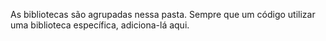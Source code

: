As bibliotecas são agrupadas nessa pasta. Sempre que um código utilizar uma biblioteca específica, adiciona-lá aqui.
